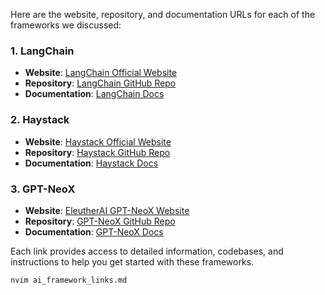 Here are the website, repository, and documentation URLs for each of the frameworks we discussed:

### **1. LangChain**

- **Website**: [LangChain Official Website](https://www.langchain.com/)
- **Repository**: [LangChain GitHub Repo](https://github.com/hwchase17/langchain)
- **Documentation**: [LangChain Docs](https://python.langchain.com/en/latest/)

### **2. Haystack**

- **Website**: [Haystack Official Website](https://www.haystack.deepset.ai/)
- **Repository**: [Haystack GitHub Repo](https://github.com/deepset-ai/haystack)
- **Documentation**: [Haystack Docs](https://haystack.deepset.ai/docs/intro)

### **3. GPT-NeoX**

- **Website**: [EleutherAI GPT-NeoX Website](https://www.eleuther.ai/projects/gpt-neox/)
- **Repository**: [GPT-NeoX GitHub Repo](https://github.com/EleutherAI/gpt-neox)
- **Documentation**: [GPT-NeoX Docs](https://github.com/EleutherAI/gpt-neox/tree/main/docs)

Each link provides access to detailed information, codebases, and instructions to help you get started with these frameworks.

```bash
nvim ai_framework_links.md
```

